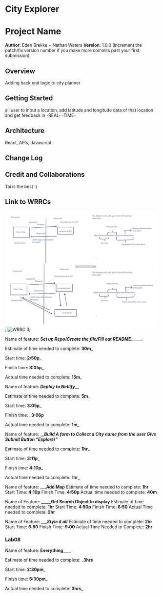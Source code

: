 # City Explorer 

# Project Name

**Author**: Eden Brekke + Nathan Waters 
**Version**: 1.0.0 (increment the patch/fix version number if you make more commits past your first submission)

## Overview
Adding back end logic to city planner 

## Getting Started
all user to input a location, add latitude and longitude data of that location and get feedback in -REAL- -TIME-

## Architecture
React, APIs, Javascript

## Change Log
<!-- Use this area to document the iterative changes made to your application as each feature is successfully implemented. Use time stamps. Here's an example:

01-01-2001 4:59pm - Application now has a fully-functional express server, with a GET route for the location resource. -->

## Credit and Collaborations
<!-- Give credit (and a link) to other people or resources that helped you build this application. -->
Tai is the best :) 

## Link to WRRCs
![WRRC 1](lab6WRRC.png)
![WRRC 2](22March2022_WRRC_withElla.png);
![WRRC 3](23March2022_WRRCwithRyan.png);

Name of feature: _____________Set up Repo/Create the file/Fill out README___________________

Estimate of time needed to complete: __30m___

Start time: __2:50p___

Finish time: __3:05p___

Actual time needed to complete: __15m___


Name of feature: _______________Deploy to Netlify_________________

Estimate of time needed to complete: __5m___

Start time: __3:05p___

Finish time: ___3:06p__

Actual time needed to complete: __1m___

Name of feature: _________________Build A form to Collect a City name from the user Give Submit Button "Explore!"_______________

Estimate of time needed to complete: __1hr___

Start time: __3:11p___

Finish time: __4:10p___

Actual time needed to complete: __1hr___

Name of feature: _____________Add Map__________
Estimate of time needed to complete: __1hr__
Start Time: __4:10p__
Finish Time: __4:50p__
Actual time needed to complete: __40m__

Name of Feature: _________Get Search Object to display____
Estimate of time needed to complete: __1hr__
Start Time: __4:50p__
Finish Time: __6:50__
Actual Time needed to complete: __2hr__

Name of Feature: ______Style it all___
Estimate of time needed to complete: __2hr__
Start Time: __6:50__
Finish Time: __9:00__
Actual Time Needed to Complete: __2hr__

### Lab08

Name of feature: ______________Everything__________________

Estimate of time needed to complete: ___3hrs__

Start time: __2:30pm___

Finish time: __5:30pm___

Actual time needed to complete: __3hrs___
